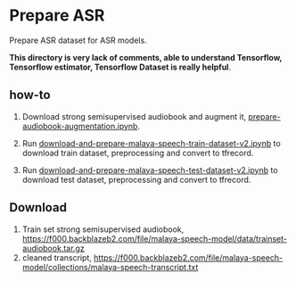 # Prepare ASR

Prepare ASR dataset for ASR models.

**This directory is very lack of comments, able to understand Tensorflow, Tensorflow estimator, Tensorflow Dataset is really helpful**.

## how-to

1. Download strong semisupervised audiobook and augment it, [prepare-audiobook-augmentation.ipynb](prepare-audiobook-augmentation.ipynb).

2. Run [download-and-prepare-malaya-speech-train-dataset-v2.ipynb](download-and-prepare-malaya-speech-train-dataset-v2.ipynb) to download train dataset, preprocessing and convert to tfrecord.

3. Run [download-and-prepare-malaya-speech-test-dataset-v2.ipynb](download-and-prepare-malaya-speech-test-dataset-v2.ipynb) to download test dataset, preprocessing and convert to tfrecord.

## Download

1. Train set strong semisupervised audiobook, https://f000.backblazeb2.com/file/malaya-speech-model/data/trainset-audiobook.tar.gz
2. cleaned transcript, https://f000.backblazeb2.com/file/malaya-speech-model/collections/malaya-speech-transcript.txt
